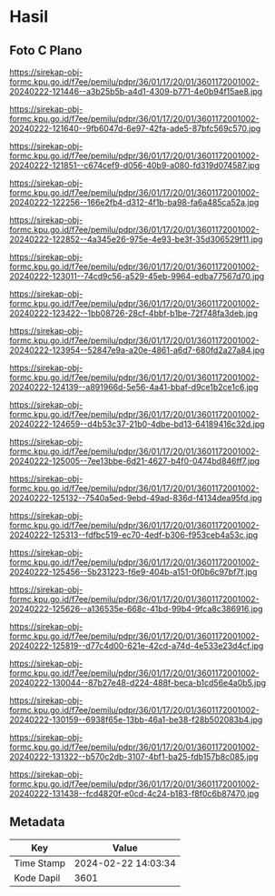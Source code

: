 # Hasil

## Foto C Plano

https://sirekap-obj-formc.kpu.go.id/f7ee/pemilu/pdpr/36/01/17/20/01/3601172001002-20240222-121446--a3b25b5b-a4d1-4309-b771-4e0b94f15ae8.jpg

https://sirekap-obj-formc.kpu.go.id/f7ee/pemilu/pdpr/36/01/17/20/01/3601172001002-20240222-121640--9fb6047d-6e97-42fa-ade5-87bfc569c570.jpg

https://sirekap-obj-formc.kpu.go.id/f7ee/pemilu/pdpr/36/01/17/20/01/3601172001002-20240222-121851--c674cef9-d056-40b9-a080-fd319d074587.jpg

https://sirekap-obj-formc.kpu.go.id/f7ee/pemilu/pdpr/36/01/17/20/01/3601172001002-20240222-122256--166e2fb4-d312-4f1b-ba98-fa6a485ca52a.jpg

https://sirekap-obj-formc.kpu.go.id/f7ee/pemilu/pdpr/36/01/17/20/01/3601172001002-20240222-122852--4a345e26-975e-4e93-be3f-35d306529f11.jpg

https://sirekap-obj-formc.kpu.go.id/f7ee/pemilu/pdpr/36/01/17/20/01/3601172001002-20240222-123011--74cd9c56-a529-45eb-9964-edba77567d70.jpg

https://sirekap-obj-formc.kpu.go.id/f7ee/pemilu/pdpr/36/01/17/20/01/3601172001002-20240222-123422--1bb08726-28cf-4bbf-b1be-72f748fa3deb.jpg

https://sirekap-obj-formc.kpu.go.id/f7ee/pemilu/pdpr/36/01/17/20/01/3601172001002-20240222-123954--52847e9a-a20e-4861-a6d7-680fd2a27a84.jpg

https://sirekap-obj-formc.kpu.go.id/f7ee/pemilu/pdpr/36/01/17/20/01/3601172001002-20240222-124139--a891966d-5e56-4a41-bbaf-d9ce1b2ce1c6.jpg

https://sirekap-obj-formc.kpu.go.id/f7ee/pemilu/pdpr/36/01/17/20/01/3601172001002-20240222-124659--d4b53c37-21b0-4dbe-bd13-64189416c32d.jpg

https://sirekap-obj-formc.kpu.go.id/f7ee/pemilu/pdpr/36/01/17/20/01/3601172001002-20240222-125005--7ee13bbe-6d21-4627-b4f0-0474bd846ff7.jpg

https://sirekap-obj-formc.kpu.go.id/f7ee/pemilu/pdpr/36/01/17/20/01/3601172001002-20240222-125132--7540a5ed-9ebd-49ad-836d-f4134dea95fd.jpg

https://sirekap-obj-formc.kpu.go.id/f7ee/pemilu/pdpr/36/01/17/20/01/3601172001002-20240222-125313--fdfbc519-ec70-4edf-b306-f953ceb4a53c.jpg

https://sirekap-obj-formc.kpu.go.id/f7ee/pemilu/pdpr/36/01/17/20/01/3601172001002-20240222-125456--5b231223-f6e9-404b-a151-0f0b6c97bf7f.jpg

https://sirekap-obj-formc.kpu.go.id/f7ee/pemilu/pdpr/36/01/17/20/01/3601172001002-20240222-125626--a136535e-668c-41bd-99b4-9fca8c386916.jpg

https://sirekap-obj-formc.kpu.go.id/f7ee/pemilu/pdpr/36/01/17/20/01/3601172001002-20240222-125819--d77c4d00-621e-42cd-a74d-4e533e23d4cf.jpg

https://sirekap-obj-formc.kpu.go.id/f7ee/pemilu/pdpr/36/01/17/20/01/3601172001002-20240222-130044--87b27e48-d224-488f-beca-b1cd56e4a0b5.jpg

https://sirekap-obj-formc.kpu.go.id/f7ee/pemilu/pdpr/36/01/17/20/01/3601172001002-20240222-130159--6938f65e-13bb-46a1-be38-f28b502083b4.jpg

https://sirekap-obj-formc.kpu.go.id/f7ee/pemilu/pdpr/36/01/17/20/01/3601172001002-20240222-131322--b570c2db-3107-4bf1-ba25-fdb157b8c085.jpg

https://sirekap-obj-formc.kpu.go.id/f7ee/pemilu/pdpr/36/01/17/20/01/3601172001002-20240222-131438--fcd4820f-e0cd-4c24-b183-f8f0c6b87470.jpg


## Metadata

| Key        | Value               |
| ---------- | ------------------- |
| Time Stamp | 2024-02-22 14:03:34 |
| Kode Dapil | 3601                |



